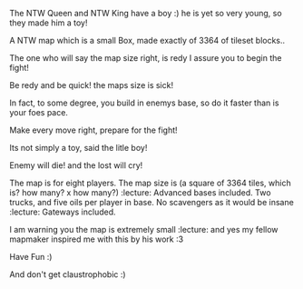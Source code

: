 The NTW Queen and NTW King have a boy :) he is yet so very young, so they made him a toy!

A NTW map which is a small Box, made exactly of 3364 of tileset blocks..

The one who will say the map size right, is redy I assure you to begin the fight!

Be redy and be quick! the maps size is sick!

In fact, to some degree, you build in enemys base, so do it faster than is your foes pace.

Make every move right, prepare for the fight!

Its not simply a toy, said the litle boy!

Enemy will die! and the lost will cry!


The map is for eight players. The map size is (a square of 3364 tiles, which is? how many? x how many?) :lecture: Advanced bases included. Two trucks, and five oils per player in base. No scavengers as it would be insane :lecture: Gateways included.

I am warning you the map is extremely small :lecture: and yes my fellow mapmaker inspired me with this by his work :3

Have Fun :)

And don't get claustrophobic :)